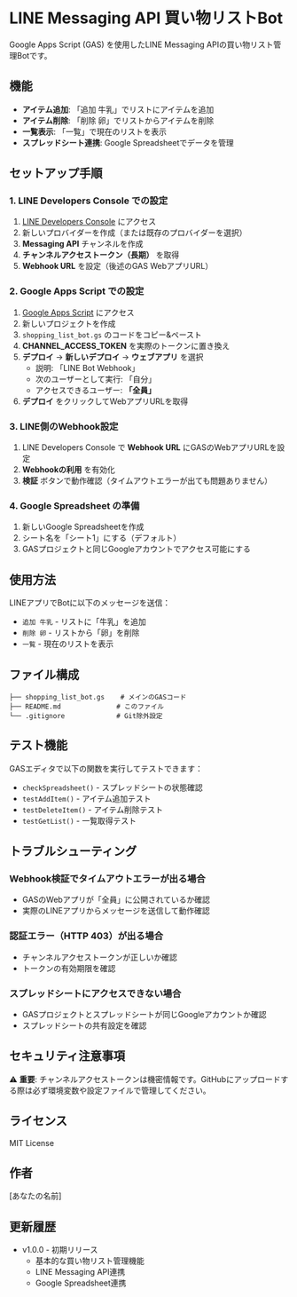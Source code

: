 # LINE Messaging API 買い物リストBot

Google Apps Script (GAS) を使用したLINE Messaging APIの買い物リスト管理Botです。

## 機能

- **アイテム追加**: 「追加 牛乳」でリストにアイテムを追加
- **アイテム削除**: 「削除 卵」でリストからアイテムを削除
- **一覧表示**: 「一覧」で現在のリストを表示
- **スプレッドシート連携**: Google Spreadsheetでデータを管理

## セットアップ手順

### 1. LINE Developers Console での設定

1. [LINE Developers Console](https://developers.line.biz/console/) にアクセス
2. 新しいプロバイダーを作成（または既存のプロバイダーを選択）
3. **Messaging API** チャンネルを作成
4. **チャンネルアクセストークン（長期）** を取得
5. **Webhook URL** を設定（後述のGAS WebアプリURL）

### 2. Google Apps Script での設定

1. [Google Apps Script](https://script.google.com/) にアクセス
2. 新しいプロジェクトを作成
3. `shopping_list_bot.gs` のコードをコピー&ペースト
4. **CHANNEL_ACCESS_TOKEN** を実際のトークンに置き換え
5. **デプロイ** → **新しいデプロイ** → **ウェブアプリ** を選択
   - 説明: 「LINE Bot Webhook」
   - 次のユーザーとして実行: 「自分」
   - アクセスできるユーザー: **「全員」**
6. **デプロイ** をクリックしてWebアプリURLを取得

### 3. LINE側のWebhook設定

1. LINE Developers Console で **Webhook URL** にGASのWebアプリURLを設定
2. **Webhookの利用** を有効化
3. **検証** ボタンで動作確認（タイムアウトエラーが出ても問題ありません）

### 4. Google Spreadsheet の準備

1. 新しいGoogle Spreadsheetを作成
2. シート名を「シート1」にする（デフォルト）
3. GASプロジェクトと同じGoogleアカウントでアクセス可能にする

## 使用方法

LINEアプリでBotに以下のメッセージを送信：

- `追加 牛乳` - リストに「牛乳」を追加
- `削除 卵` - リストから「卵」を削除
- `一覧` - 現在のリストを表示

## ファイル構成

```
├── shopping_list_bot.gs    # メインのGASコード
├── README.md              # このファイル
└── .gitignore             # Git除外設定
```

## テスト機能

GASエディタで以下の関数を実行してテストできます：

- `checkSpreadsheet()` - スプレッドシートの状態確認
- `testAddItem()` - アイテム追加テスト
- `testDeleteItem()` - アイテム削除テスト
- `testGetList()` - 一覧取得テスト

## トラブルシューティング

### Webhook検証でタイムアウトエラーが出る場合
- GASのWebアプリが「全員」に公開されているか確認
- 実際のLINEアプリからメッセージを送信して動作確認

### 認証エラー（HTTP 403）が出る場合
- チャンネルアクセストークンが正しいか確認
- トークンの有効期限を確認

### スプレッドシートにアクセスできない場合
- GASプロジェクトとスプレッドシートが同じGoogleアカウントか確認
- スプレッドシートの共有設定を確認

## セキュリティ注意事項

⚠️ **重要**: チャンネルアクセストークンは機密情報です。GitHubにアップロードする際は必ず環境変数や設定ファイルで管理してください。

## ライセンス

MIT License

## 作者

[あなたの名前]

## 更新履歴

- v1.0.0 - 初期リリース
  - 基本的な買い物リスト管理機能
  - LINE Messaging API連携
  - Google Spreadsheet連携 
